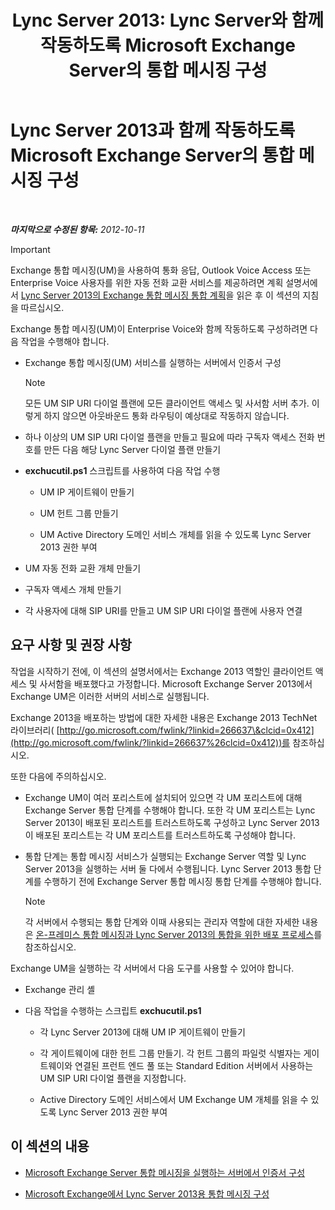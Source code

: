 ﻿---
title: 'Lync Server 2013: Lync Server와 함께 작동하도록 Microsoft Exchange Server의 통합 메시징 구성'
TOCTitle: Lync Server 2013과 함께 작동하도록 Microsoft Exchange Server의 통합 메시징 구성
ms:assetid: 058da9c4-23af-4ddb-9f63-70133a8aafc6
ms:mtpsurl: https://technet.microsoft.com/ko-kr/library/Gg398106(v=OCS.15)
ms:contentKeyID: 49302681
ms.date: 08/10/2015
mtps_version: v=OCS.15
ms.translationtype: HT
---

# Lync Server 2013과 함께 작동하도록 Microsoft Exchange Server의 통합 메시징 구성

 

_**마지막으로 수정된 항목:** 2012-10-11_


> [!IMPORTANT]
> Exchange 통합 메시징(UM)을 사용하여 통화 응답, Outlook Voice Access 또는 Enterprise Voice 사용자를 위한 자동 전화 교환 서비스를 제공하려면 계획 설명서에서 <A href="lync-server-2013-planning-for-exchange-unified-messaging-integration.md">Lync Server 2013의 Exchange 통합 메시징 통합 계획</A>을 읽은 후 이 섹션의 지침을 따르십시오.



Exchange 통합 메시징(UM)이 Enterprise Voice와 함께 작동하도록 구성하려면 다음 작업을 수행해야 합니다.

  - Exchange 통합 메시징(UM) 서비스를 실행하는 서버에서 인증서 구성
    

    > [!NOTE]
    > 모든 UM SIP URI 다이얼 플랜에 모든 클라이언트 액세스 및 사서함 서버 추가. 이렇게 하지 않으면 아웃바운드 통화 라우팅이 예상대로 작동하지 않습니다.



  - 하나 이상의 UM SIP URI 다이얼 플랜을 만들고 필요에 따라 구독자 액세스 전화 번호를 만든 다음 해당 Lync Server 다이얼 플랜 만들기

  - **exchucutil.ps1** 스크립트를 사용하여 다음 작업 수행
    
      - UM IP 게이트웨이 만들기
    
      - UM 헌트 그룹 만들기
    
      - UM Active Directory 도메인 서비스 개체를 읽을 수 있도록 Lync Server 2013 권한 부여

  - UM 자동 전화 교환 개체 만들기

  - 구독자 액세스 개체 만들기

  - 각 사용자에 대해 SIP URI를 만들고 UM SIP URI 다이얼 플랜에 사용자 연결

## 요구 사항 및 권장 사항

작업을 시작하기 전에, 이 섹션의 설명서에서는 Exchange 2013 역할인 클라이언트 액세스 및 사서함을 배포했다고 가정합니다. Microsoft Exchange Server 2013에서 Exchange UM은 이러한 서버의 서비스로 실행됩니다.

Exchange 2013을 배포하는 방법에 대한 자세한 내용은 Exchange 2013 TechNet 라이브러리( [http://go.microsoft.com/fwlink/?linkid=266637\&clcid=0x412](http://go.microsoft.com/fwlink/?linkid=266637%26clcid=0x412))를 참조하십시오.

또한 다음에 주의하십시오.

  - Exchange UM이 여러 포리스트에 설치되어 있으면 각 UM 포리스트에 대해 Exchange Server 통합 단계를 수행해야 합니다. 또한 각 UM 포리스트는 Lync Server 2013이 배포된 포리스트를 트러스트하도록 구성하고 Lync Server 2013이 배포된 포리스트는 각 UM 포리스트를 트러스트하도록 구성해야 합니다.

  - 통합 단계는 통합 메시징 서비스가 실행되는 Exchange Server 역할 및 Lync Server 2013을 실행하는 서버 둘 다에서 수행됩니다. Lync Server 2013 통합 단계를 수행하기 전에 Exchange Server 통합 메시징 통합 단계를 수행해야 합니다.
    

    > [!NOTE]
    > 각 서버에서 수행되는 통합 단계와 이때 사용되는 관리자 역할에 대한 자세한 내용은 <A href="lync-server-2013-deployment-process-for-integrating-on-premises-unified-messaging.md">온-프레미스 통합 메시징과 Lync Server 2013의 통합을 위한 배포 프로세스</A>를 참조하십시오.



Exchange UM을 실행하는 각 서버에서 다음 도구를 사용할 수 있어야 합니다.

  - Exchange 관리 셸

  - 다음 작업을 수행하는 스크립트 **exchucutil.ps1**
    
      - 각 Lync Server 2013에 대해 UM IP 게이트웨이 만들기
    
      - 각 게이트웨이에 대한 헌트 그룹 만들기. 각 헌트 그룹의 파일럿 식별자는 게이트웨이와 연결된 프런트 엔드 풀 또는 Standard Edition 서버에서 사용하는 UM SIP URI 다이얼 플랜을 지정합니다.
    
      - Active Directory 도메인 서비스에서 UM Exchange UM 개체를 읽을 수 있도록 Lync Server 2013 권한 부여

## 이 섹션의 내용

  - [Microsoft Exchange Server 통합 메시징을 실행하는 서버에서 인증서 구성](lync-server-2013-configure-certificates-on-the-server-running-microsoft-exchange-server-unified-messaging.md)

  - [Microsoft Exchange에서 Lync Server 2013용 통합 메시징 구성](lync-server-2013-configure-unified-messaging-on-microsoft-exchange.md)

